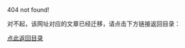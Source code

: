 404 not found!

对不起，该网址对应的文章已经迁移，请点击下方链接返回目录：

[点此返回目录](https://luweikxy.github.io/machine-learning-notes/)

